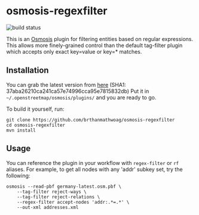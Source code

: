 # osmosis-regexfilter

![build 
status](https://travis-ci.org/brthanmathwoag/osmosis-regexfilter.svg?branch=master)

This is an [Osmosis](http://wiki.openstreetmap.org/wiki/Osmosis) plugin for filtering entities based on regular expressions.
This allows more finely-grained control than the default tag-filter plugin which accepts only exact key=value or key=* matches.

## Installation

You can grab the latest version from [here](https://tznvy.eu/download/osmosis-regexfilter.jar) (SHA1: 37aba26210ca241ca57e74996cca95e7815832db)
Put it in `~/.openstreetmap/osmosis/plugins/` and you are ready to go.

To build it yourself, run:

```
git clone https://github.com/brthanmathwoag/osmosis-regexfilter
cd osmosis-regexfilter
mvn install
```

## Usage

You can reference the plugin in your workflow with `regex-filter` or `rf` aliases.
For example, to get all nodes with any 'addr' subkey set, try the following:

```
osmosis --read-pbf germany-latest.osm.pbf \
    --tag-filter reject-ways \
    --tag-filter reject-relations \
    --regex-filter accept-nodes 'addr:.*=.*' \
    --out-xml addresses.xml
```
